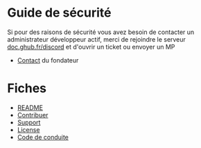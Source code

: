 # Guide de sécurité
Si pour des raisons de sécurité vous avez besoin de contacter un administrateur développeur actif, merci de rejoindre le serveur [doc.ghub.fr/discord](https://doc.ghub.fr/discord) et d'ouvrir un ticket ou envoyer un MP

- [Contact](https://doc.ghub.fr/admin/contact) du fondateur

# Fiches
- [README](https://doc.ghub.fr/github/readme.html)
- [Contribuer](https://doc.ghub.fr/github/contribuer.html)
- [Support](https://doc.ghub.fr/github/support.html)
- [License](https://doc.ghub.fr/github/license.html)
- [Code de conduite](https://doc.ghub.fr/github/code_of_conduct.html)
